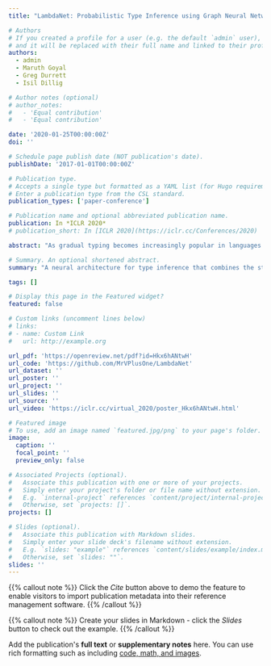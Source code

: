 ```yaml
---
title: "LambdaNet: Probabilistic Type Inference using Graph Neural Networks"

# Authors
# If you created a profile for a user (e.g. the default `admin` user), write the username (folder name) here
# and it will be replaced with their full name and linked to their profile.
authors:
  - admin
  - Maruth Goyal
  - Greg Durrett
  - Isil Dillig

# Author notes (optional)
# author_notes:
#   - 'Equal contribution'
#   - 'Equal contribution'

date: '2020-01-25T00:00:00Z'
doi: ''

# Schedule page publish date (NOT publication's date).
publishDate: '2017-01-01T00:00:00Z'

# Publication type.
# Accepts a single type but formatted as a YAML list (for Hugo requirements).
# Enter a publication type from the CSL standard.
publication_types: ['paper-conference']

# Publication name and optional abbreviated publication name.
publication: In *ICLR 2020*
# publication_short: In [ICLR 2020](https://iclr.cc/Conferences/2020)

abstract: "As gradual typing becomes increasingly popular in languages like Python and TypeScript, there is a growing need to infer type annotations automatically. While type annotations help with tasks like code completion and static error catching, these annotations cannot be fully inferred by compilers and are tedious to annotate by hand. This paper proposes a probabilistic type inference scheme for TypeScript based on a graph neural network. Our approach first uses lightweight source code analysis to generate a program abstraction called a type dependency graph, which links type variables with logical constraints as well as name and usage information. Given this program abstraction, we then use a graph neural network to propagate information between related type variables and eventually make type predictions. Our neural architecture can predict both standard types, like number or string, as well as user-defined types that have not been encountered during training. Our experimental results show that our approach outperforms prior work in this space by 14% (absolute) on library types, while having the ability to make type predictions that are out of scope for existing techniques."

# Summary. An optional shortened abstract.
summary: "A neural architecture for type inference that combines the strength of explicit program analysis with graph neural networks."

tags: []

# Display this page in the Featured widget?
featured: false

# Custom links (uncomment lines below)
# links:
# - name: Custom Link
#   url: http://example.org

url_pdf: 'https://openreview.net/pdf?id=Hkx6hANtwH'
url_code: 'https://github.com/MrVPlusOne/LambdaNet'
url_dataset: ''
url_poster: ''
url_project: ''
url_slides: ''
url_source: ''
url_video: 'https://iclr.cc/virtual_2020/poster_Hkx6hANtwH.html'

# Featured image
# To use, add an image named `featured.jpg/png` to your page's folder.
image:
  caption: ''
  focal_point: ''
  preview_only: false

# Associated Projects (optional).
#   Associate this publication with one or more of your projects.
#   Simply enter your project's folder or file name without extension.
#   E.g. `internal-project` references `content/project/internal-project/index.md`.
#   Otherwise, set `projects: []`.
projects: []

# Slides (optional).
#   Associate this publication with Markdown slides.
#   Simply enter your slide deck's filename without extension.
#   E.g. `slides: "example"` references `content/slides/example/index.md`.
#   Otherwise, set `slides: ""`.
slides: ''
---
```


{{% callout note %}}
Click the _Cite_ button above to demo the feature to enable visitors to import publication metadata into their reference management software.
{{% /callout %}}

{{% callout note %}}
Create your slides in Markdown - click the _Slides_ button to check out the example.
{{% /callout %}}

Add the publication's **full text** or **supplementary notes** here. You can use rich formatting such as including [code, math, and images](https://wowchemy.com/docs/content/writing-markdown-latex/).

